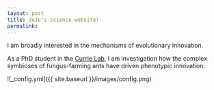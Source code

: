 ```yaml
---
layout: post
title: JoJo's science website!
permalink: 
---
```


I am broadly interested in the mechanisms of evolutionary innovation. 

As a PhD student in the [Currie Lab](https://currielab.wisc.edu/), I am investigation how the complex symbioses of fungus-farming ants have driven phenotypic innovation.



![_config.yml]({{ site.baseurl }}/images/config.png)
